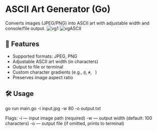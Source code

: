 # ASCII Art Generator (Go)

Converts images (JPEG/PNG) into ASCII art with adjustable width and console/file output.
![vg1](https://github.com/user-attachments/assets/46a2bf29-da9d-42ae-bb9c-809e21289f38)
![vgASCII](https://github.com/user-attachments/assets/92cfabf0-001e-461d-9114-aec2dd26d166)

## 🚀 Features
- Supported formats: JPEG, PNG
- Adjustable ASCII art width (in characters)
- Output to file or terminal
- Custom character gradients (e.g., `@`, `#`, ` `)
- Preserves image aspect ratio

## 🛠 Usage
go run main.go -i input.jpg -w 80 -o output.txt

Flags:
    -i — input image path (required)
    -w — output width (default: 100 characters)
    -o — output file (if omitted, prints to terminal)
